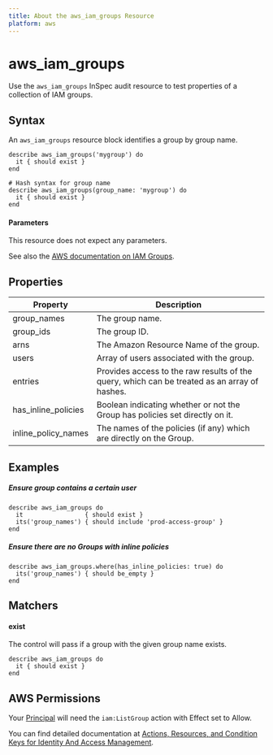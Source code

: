 ```yaml
---
title: About the aws_iam_groups Resource
platform: aws
---
```


# aws\_iam\_groups

Use the `aws_iam_groups` InSpec audit resource to test properties of a collection of IAM groups.

## Syntax

An `aws_iam_groups` resource block identifies a group by group name.

    describe aws_iam_groups('mygroup') do
      it { should exist }
    end

    # Hash syntax for group name
    describe aws_iam_groups(group_name: 'mygroup') do
      it { should exist }
    end
    
#### Parameters

This resource does not expect any parameters.

See also the [AWS documentation on IAM Groups](https://docs.aws.amazon.com/IAM/latest/UserGuide/id_groups.html).

## Properties

|Property              | Description|
| ---                  | --- |
|group\_names          | The group name. |
|group\_ids            | The group ID. |
|arns                  | The Amazon Resource Name of the group. |
|users                 | Array of users associated with the group.  |
|entries               | Provides access to the raw results of the query, which can be treated as an array of hashes. |
|has\_inline\_policies | Boolean indicating whether or not the Group has policies set directly on it. |
|inline\_policy\_names | The names of the policies (if any) which are directly on the Group. |


## Examples

##### Ensure group contains a certain user
    describe aws_iam_groups do
      it                 { should exist }
      its('group_names') { should include 'prod-access-group' }
    end

##### Ensure there are no Groups with inline policies

    describe aws_iam_groups.where(has_inline_policies: true) do
      its('group_names') { should be_empty }
    end

## Matchers

#### exist

The control will pass if a group with the given group name exists.

    describe aws_iam_groups do
      it { should exist }
    end

## AWS Permissions

Your [Principal](https://docs.aws.amazon.com/IAM/latest/UserGuide/intro-structure.html#intro-structure-principal) will need the `iam:ListGroup` action with Effect set to Allow.

You can find detailed documentation at [Actions, Resources, and Condition Keys for Identity And Access Management](https://docs.aws.amazon.com/IAM/latest/UserGuide/list_identityandaccessmanagement.html).
